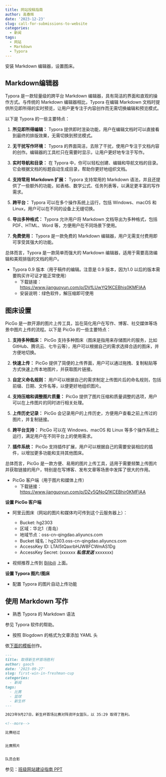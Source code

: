 ```yaml
---
title: 网站投稿指南
author: 高春辉
date: '2023-12-23'
slug: call-for-submissions-to-website
categories:
  - 新闻
tags:
  - 网站
  - Markdown
  - Typora
---
```


安装 Markdown 编辑器，设置图床。

<!--more-->

## Markdown编辑器

Typora 是一款轻量级的跨平台 Markdown 编辑器，具有简洁的界面和直观的操作方式。与传统的 Markdown 编辑器相比，Typora 在编辑 Markdown 文档时提供所见即所得的实时预览，让用户更专注于内容创作而无需切换编辑和预览模式。

以下是 Typora 的一些主要特点：

1. **所见即所得编辑：** Typora 提供即时渲染功能，用户在编辑文档时可以直接看到最终的排版效果，无需切换到预览模式。

2. **无干扰写作环境：** Typora 的界面简洁，去除了干扰，使用户专注于文档内容的创作。编辑器的工具栏只在需要时显示，让用户更好地专注于写作。

3. **实时导航和目录：** 在 Typora 中，你可以轻松创建、编辑和导航文档的目录。它会根据文档的标题自动生成目录，帮助你更好地组织文档。

4. **支持常用 Markdown 扩展：** Typora 支持常用的 Markdown 语法，并且还提供了一些额外的功能，如表格、数学公式、任务列表等，以满足更丰富的写作需求。

5. **跨平台：** Typora 可以在多个操作系统上运行，包括 Windows、macOS 和 Linux，用户可以在不同的设备上无缝切换。

6. **导出多种格式：** Typora 允许用户将 Markdown 文档导出为多种格式，包括 PDF、HTML、Word 等，方便用户在不同场景下使用。

7. **免费使用：** Typora 是一款免费的 Markdown 编辑器，用户无需支付费用即可享受其强大的功能。

总体而言，Typora 是一款简单而强大的 Markdown 编辑器，适用于需要高效编辑和美观排版的文档的用户。

- Typora 0.9 版本（用于稿件的编辑。注意是 0.9 版本，因为1.0 以后的版本需要购买许可证才能正常使用）
    - 下载链接：<https://www.jianguoyun.com/p/DVfLUwYQ1KCEBhis0KMFIAA>
    - 安装说明：绿色软件，解压缩即可使用


## 图床设置

PicGo 是一款开源的图片上传工具，旨在简化用户在写作、博客、社交媒体等场景中图片上传的流程。以下是 PicGo 的一些主要特点：

1. **支持多种图床：** PicGo 支持多种图床（图床是指用来存储图片的服务，比如 GitHub、腾讯云、七牛云等），用户可以根据自己的需求选择合适的图床，并方便地切换。

2. **快速上传：** PicGo 提供了简便的上传界面，用户可以通过拖拽、复制粘贴等方式快速上传本地图片，并获取图片链接。

3. **自定义命名规则：** 用户可以根据自己的需求制定上传图片后的命名规则，包括前缀、日期、文件名等，以便更好地组织图片。

4. **支持压缩和调整图片质量：** PicGo 提供了图片压缩和质量调整的选项，用户可以在上传图片的同时进行相关处理。

5. **上传历史记录：** PicGo 会记录用户的上传历史，方便用户查看之前上传过的图片，并复制链接。

6. **跨平台支持：** PicGo 可以在 Windows、macOS 和 Linux 等多个操作系统上运行，满足用户在不同平台上的使用需求。

7. **插件系统：** PicGo 支持插件扩展，用户可以根据自己的需要安装相应的插件，以增加更多功能和支持其他图床。

总体而言，PicGo 是一款方便、易用的图片上传工具，适用于需要频繁上传图片并获取链接的用户，特别是在写博客、发布文章等场景中发挥了很大的作用。

- PicGo 客户端（用于图片和媒体上传）
    - 下载链接：<https://www.jianguoyun.com/p/DZv5QNoQ1KCEBhir0KMFIAA>

**设置 PicGo 客户端**

- 阿里云图床（网站的图片和媒体均可传到这个云服务器上）：
    - Bucket: hg2303
    - 区域：华北1（青岛）
    - 地域节点：oss-cn-qingdao.aliyuncs.com
    - Bucket 域名：hg2303.oss-cn-qingdao.aliyuncs.com
    - AccessKey ID: LTAI5tQaxrbHJW8FCWmAS1Dg
    - AccessKey Secret: (xxxxxx ***私信发送*** xxxxxxx)

- 视频推荐上传到 [Bilibili](https://bilibili.com) 上面。

**设置 Typora 图片/图床**

- 配置 Typora 的图片自动上传功能

## 使用 Markdown 写作

- 熟悉 Typora 的 Markdown 语法

参见 Typora 软件的帮助。

- 按照 Blogdown 的格式为文章添加 YAML 头

依[下面的模板](https://20233032103.top/news/)创作。

```markdown
---
title: 取得新生杯首场胜利
author: gaoch
date: '2023-09-27'
slug: first-win-in-freshman-cup
categories:
  - 新闻
tags:
  - 比赛
  - 篮球
  - 新生杯
---

2023年9月27日，新生杯首场比赛对阵资环女篮队，以 35:29 取得了胜利。

<!--more-->

比赛经过


比赛照片


队员合影
```

参见：[班级网站建设指南 PPT](https://www.jianguoyun.com/p/DVRIEcgQ1KCEBhi40KMFIAA)

